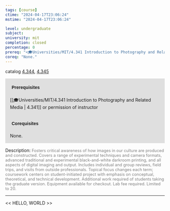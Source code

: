 ```yaml
---
tags: [course]
ctime: "2024-04-17T23:06:24"
mstime: "2024-04-17T23:06:24"

level: undergraduate
subject: 
university: mit
completion: closed
percentage: 0
prereq: "<🎓Universities/MIT/4.341 Introduction to Photography and Related Media> or permission of instructor"
coreq: "None."
---
```


catalog [4.344](http://student.mit.edu/catalog/m4c.html#4.344), [4.345](http://student.mit.edu/catalog/m4c.html#4.345)

<span style="display: block; padding: 15px; background-color: rgb(100, 100, 100, 0.2);"><font id="m_prereq3095_0" style="display: block; font-family: Arial, sans-serif; font-weight: bold; padding: 5px">Prerequisites</font><br><span id="prereq3095_0">[[🎓Universities/MIT/4.341 Introduction to Photography and Related Media | 4.341]] or permission of instructor</span></span>
<span style="display: block; padding: 15px; background-color: rgb(100, 100, 100, 0.2);"><font id="m_coreq3095_0" style="display: block; font-family: Arial, sans-serif; font-weight: bold; padding: 5px">Corequisites</font><br><span id="coreq3095_0">None.</span></span>

<font style="">Description:</font>
<font style="color: grey; font-size: 0.8rem;">Fosters critical awareness of how images in our culture are produced and constructed. Covers a range of experimental techniques and camera formats, advanced traditional and experimental black-and-white darkroom printing, and all aspects of digital imaging and output. Includes individual and group reviews, field trips, and visits from outside professionals. Topical focus changes each term; coursework centers on student-initiated project with emphasis on conceptual, theoretical, and technical development. Additional work required of students taking the graduate version. Equipment available for checkout. Lab fee required. Limited to 20.</font>



---

<< HELLO, WORLD >>
